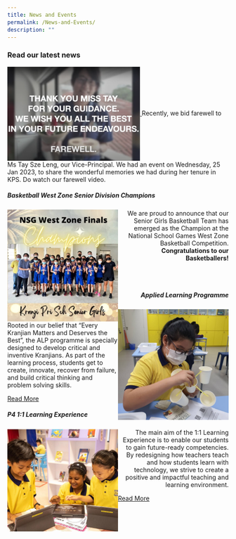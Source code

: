 ```yaml
---
title: News and Events
permalink: /News-and-Events/
description: ""
---
```

### **Read our latest news**

<a href="https://drive.google.com/file/d/1mk3H0l7QidR7BshTEeNzmLLeeyjAuIxw/view?usp=share_link">
<img style="width:60%" align="center" src="/images/MsTayFarewell.png">	
</a>
Recently, we bid farewell to Ms Tay Sze Leng, our Vice-Principal. We had an event on Wednesday, 25 Jan 2023, to share the wonderful memories we had during her tenure in KPS.
Do watch our farewell video.

<h5 style="text-align:left"> Basketball West Zone Senior Division Champions</h5>
<img style="width:50%" align="left" src= "/images/News%20and%20Events/N3.jpg">
<p style="text-align:right" >We are proud to announce that our Senior Girls Basketball Team has emerged as the Champion at the National School Games West Zone Basketball Competition. <b>Congratulations to our Basketballers!</b></p>
<br>
<br>
<h5 style="text-align:right"> Applied Learning Programme </h5>
<img style="width:50%" align="right" src="/images/News%20and%20Events/N4.jpg" alt="ALP" style="text-align:right">

<p style="text-align:left"> Rooted in our belief that “Every Kranjian Matters and Deserves the Best”, the ALP programme is specially designed to develop critical and inventive Kranjians. As part of the learning process, students get to create, innovate, recover from failure, and build critical thinking and problem solving skills. </p><a href="/our-curriculum/Signature-Programmes/Applied-Learning-Programme-ALP/"> Read More </a>

<h5 style="text-align:left"> P4 1:1 Learning Experience </h5>
<img style="width:50%" align="left" src="/images/News%20and%20Events/N5.jpg">

<p style="text-align:right">The main aim of the 1:1 Learning Experience is to enable our students to gain future-ready competencies. By redesigning how teachers teach and how students learn with technology, we strive to create a positive and impactful teaching and learning environment.</p> <a href="/our-curriculum/Signature-Programmes/1-1-Learning-Experience/"> Read More </a>